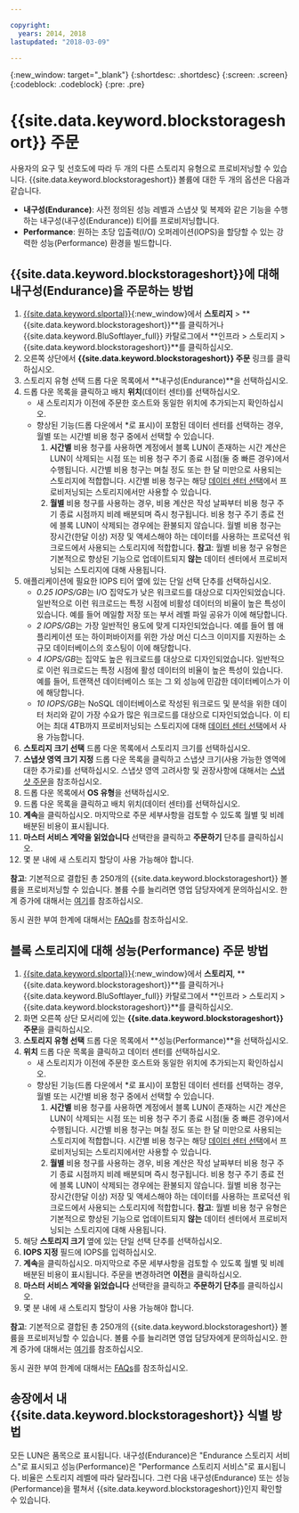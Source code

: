 ```yaml
---

copyright:
  years: 2014, 2018
lastupdated: "2018-03-09"

---
```

{:new_window: target="_blank"}
{:shortdesc: .shortdesc}
{:screen: .screen}
{:codeblock: .codeblock}
{:pre: .pre}

# {{site.data.keyword.blockstorageshort}} 주문

사용자의 요구 및 선호도에 따라 두 개의 다른 스토리지 유형으로 프로비저닝할 수 있습니다. {{site.data.keyword.blockstorageshort}} 볼륨에 대한 두 개의 옵션은 다음과 같습니다.  

- **내구성(Endurance)**: 사전 정의된 성능 레벨과 스냅샷 및 복제와 같은 기능을 수행하는 내구성(내구성(Endurance)) 티어를 프로비저닝합니다.  
- **Performance**: 원하는 초당 입출력(I/O) 오퍼레이션(IOPS)을 할당할 수 있는 강력한 성능(Performance) 환경을 빌드합니다. 

## {{site.data.keyword.blockstorageshort}}에 대해 내구성(Endurance)을 주문하는 방법

1. [{{site.data.keyword.slportal}}](https://control.softlayer.com/){:new_window}에서 **스토리지** > **{{site.data.keyword.blockstorageshort}}**를 클릭하거나 {{site.data.keyword.BluSoftlayer_full}} 카탈로그에서 **인프라 > 스토리지 > {{site.data.keyword.blockstorageshort}}**를 클릭하십시오.
2. 오른쪽 상단에서 **{{site.data.keyword.blockstorageshort}} 주문** 링크를 클릭하십시오. 
3. 스토리지 유형 선택 드롭 다운 목록에서 **내구성(Endurance)**을 선택하십시오. 
4. 드롭 다운 목록을 클릭하고 배치 **위치**(데이터 센터)를 선택하십시오. 
   - 새 스토리지가 이전에 주문한 호스트와 동일한 위치에 추가되는지 확인하십시오. 
   - 향상된 기능(드롭 다운에서 *로 표시)이 포함된 데이터 센터를 선택하는 경우, 월별 또는 시간별 비용 청구 중에서 선택할 수 있습니다.  
     1. **시간별** 비용 청구를 사용하면 계정에서 블록 LUN이 존재하는 시간 계산은 LUN이 삭제되는 시점 또는 비용 청구 주기 종료 시점(둘 중 빠른 경우)에서 수행됩니다. 시간별 비용 청구는 며칠 정도 또는 한 달 미만으로 사용되는 스토리지에 적합합니다. 시간별 비용 청구는 해당 [데이터 센터 선택](new-ibm-block-and-file-storage-location-and-features.html)에서 프로비저닝되는 스토리지에서만 사용할 수 있습니다.  
     2. **월별** 비용 청구를 사용하는 경우, 비용 계산은 작성 날짜부터 비용 청구 주기 종료 시점까지 비례 배분되며 즉시 청구됩니다. 비용 청구 주기 종료 전에 블록 LUN이 삭제되는 경우에는 환불되지 않습니다. 월별 비용 청구는 장시간(한달 이상) 저장 및 액세스해야 하는 데이터를 사용하는 프로덕션 워크로드에서 사용되는 스토리지에 적합합니다. **참고**: 월별 비용 청구 유형은 기본적으로 향상된 기능으로 업데이트되지 **않는** 데이터 센터에서 프로비저닝되는 스토리지에 대해 사용됩니다. 
5. 애플리케이션에 필요한 IOPS 티어 옆에 있는 단일 선택 단추를 선택하십시오. 
    - *0.25 IOPS/GB*는 I/O 집약도가 낮은 워크로드를 대상으로 디자인되었습니다. 일반적으로 이런 워크로드는 특정 시점에 비활성 데이터의 비율이 높은 특성이 있습니다. 예를 들어 메일함 저장 또는 부서 레벨 파일 공유가 이에 해당합니다. 
    - *2 IOPS/GB*는 가장 일반적인 용도에 맞게 디자인되었습니다. 예를 들어 웹 애플리케이션 또는 하이퍼바이저를 위한 가상 머신 디스크 이미지를 지원하는 소규모 데이터베이스의 호스팅이 이에 해당합니다. 
    - *4 IOPS/GB*는 집약도 높은 워크로드를 대상으로 디자인되었습니다. 일반적으로 이런 워크로드는 특정 시점에 활성 데이터의 비율이 높은 특성이 있습니다. 예를 들어, 트랜잭션 데이터베이스 또는 그 외 성능에 민감한 데이터베이스가 이에 해당합니다. 
    - *10 IOPS/GB*는 NoSQL 데이터베이스로 작성된 워크로드 및 분석을 위한 데이터 처리와 같이 가장 수요가 많은 워크로드를 대상으로 디자인되었습니다. 이 티어는 최대 4TB까지 프로비저닝되는 스토리지에 대해 [데이터 센터 선택](new-ibm-block-and-file-storage-location-and-features.html)에서 사용 가능합니다. 
6. **스토리지 크기 선택** 드롭 다운 목록에서 스토리지 크기를 선택하십시오. 
7. **스냅샷 영역 크기 지정** 드롭 다운 목록을 클릭하고 스냅샷 크기(사용 가능한 영역에 대한 추가로)를 선택하십시오. 스냅샷 영역 고려사항 및 권장사항에 대해서는 [스냅샷 주문](ordering-snapshots.html)을 참조하십시오. 
8. 드롭 다운 목록에서 **OS 유형**을 선택하십시오. 
9. 드롭 다운 목록을 클릭하고 배치 위치(데이터 센터)를 선택하십시오. 
10. **계속**을 클릭하십시오. 마지막으로 주문 세부사항을 검토할 수 있도록 월별 및 비례 배분된 비용이 표시됩니다. 
11. **마스터 서비스 계약을 읽었습니다** 선택란을 클릭하고 **주문하기** 단추를 클릭하십시오. 
12. 몇 분 내에 새 스토리지 할당이 사용 가능해야 합니다. 

**참고**: 기본적으로 결합된 총 250개의 {{site.data.keyword.blockstorageshort}} 볼륨을 프로비저닝할 수 있습니다. 볼륨 수를 늘리려면 영업 담당자에게 문의하십시오. 한계 증가에 대해서는 [여기](managing-storage-limits.html)를 참조하십시오. 

동시 권한 부여 한계에 대해서는 [FAQs](BlockStorageFAQ.html)를 참조하십시오. 
 
## 블록 스토리지에 대해 성능(Performance) 주문 방법

1. [{{site.data.keyword.slportal}}](https://control.softlayer.com/){:new_window}에서 **스토리지**, **{{site.data.keyword.blockstorageshort}}**를 클릭하거나 {{site.data.keyword.BluSoftlayer_full}} 카탈로그에서 **인프라 > 스토리지 > {{site.data.keyword.blockstorageshort}}**를 클릭하십시오.
2. 화면 오른쪽 상단 모서리에 있는 **{{site.data.keyword.blockstorageshort}} 주문**을 클릭하십시오. 
3. **스토리지 유형 선택** 드롭 다운 목록에서 **성능(Performance)**을 선택하십시오. 
4. **위치** 드롭 다운 목록을 클릭하고 데이터 센터를 선택하십시오. 
   - 새 스토리지가 이전에 주문한 호스트와 동일한 위치에 추가되는지 확인하십시오. 
   - 향상된 기능(드롭 다운에서 *로 표시)이 포함된 데이터 센터를 선택하는 경우, 월별 또는 시간별 비용 청구 중에서 선택할 수 있습니다.  
     1. **시간별** 비용 청구를 사용하면 계정에서 블록 LUN이 존재하는 시간 계산은 LUN이 삭제되는 시점 또는 비용 청구 주기 종료 시점(둘 중 빠른 경우)에서 수행됩니다. 시간별 비용 청구는 며칠 정도 또는 한 달 미만으로 사용되는 스토리지에 적합합니다. 시간별 비용 청구는 해당 [데이터 센터 선택](new-ibm-block-and-file-storage-location-and-features.html)에서 프로비저닝되는 스토리지에서만 사용할 수 있습니다.  
     2. **월별** 비용 청구를 사용하는 경우, 비용 계산은 작성 날짜부터 비용 청구 주기 종료 시점까지 비례 배분되며 즉시 청구됩니다. 비용 청구 주기 종료 전에 블록 LUN이 삭제되는 경우에는 환불되지 않습니다. 월별 비용 청구는 장시간(한달 이상) 저장 및 액세스해야 하는 데이터를 사용하는 프로덕션 워크로드에서 사용되는 스토리지에 적합합니다. **참고**: 월별 비용 청구 유형은 기본적으로 향상된 기능으로 업데이트되지 **않는** 데이터 센터에서 프로비저닝되는 스토리지에 대해 사용됩니다. 
5. 해당 **스토리지 크기** 옆에 있는 단일 선택 단추를 선택하십시오. 
6. **IOPS 지정** 필드에 IOPS를 입력하십시오. 
7. **계속**을 클릭하십시오. 마지막으로 주문 세부사항을 검토할 수 있도록 월별 및 비례 배분된 비용이 표시됩니다. 주문을 변경하려면 **이전**을 클릭하십시오. 
8. **마스터 서비스 계약을 읽었습니다** 선택란을 클릭하고 **주문하기 단추**를 클릭하십시오. 
9. 몇 분 내에 새 스토리지 할당이 사용 가능해야 합니다. 

**참고**: 기본적으로 결합된 총 250개의 {{site.data.keyword.blockstorageshort}} 볼륨을 프로비저닝할 수 있습니다. 볼륨 수를 늘리려면 영업 담당자에게 문의하십시오. 한계 증가에 대해서는 [여기](managing-storage-limits.html)를 참조하십시오. 

동시 권한 부여 한계에 대해서는 [FAQs](BlockStorageFAQ.html)를 참조하십시오. 

## 송장에서 내 {{site.data.keyword.blockstorageshort}} 식별 방법

모든 LUN은 품목으로 표시됩니다. 내구성(Endurance)은 "Endurance 스토리지 서비스"로 표시되고 성능(Performance)은 "Performance 스토리지 서비스"로 표시됩니다. 비율은 스토리지 레벨에 따라 달라집니다. 그런 다음 내구성(Endurance) 또는 성능(Performance)을 펼쳐서 {{site.data.keyword.blockstorageshort}}인지 확인할 수 있습니다. 
